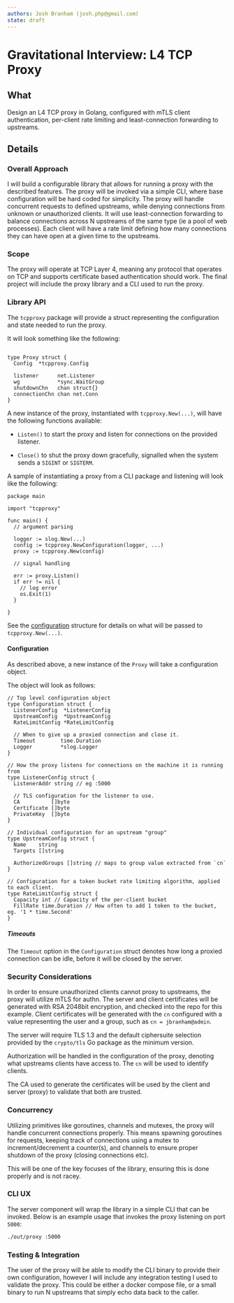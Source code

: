 ```yaml
---
authors: Josh Branham (josh.php@gmail.com)
state: draft
---
```


# Gravitational Interview: L4 TCP Proxy

## What

Design an L4 TCP proxy in Golang, configured with mTLS client authentication, per-client rate limiting and least-connection forwarding
to upstreams.

## Details

### Overall Approach

I will build a configurable library that allows for running a proxy with the described features. The proxy will be invoked via a simple
CLI, where base configuration will be hard coded for simplicity. The proxy will handle concurrent requests to defined upstreams, while
denying connections from unknown or unauthorized clients. It will use least-connection forwarding to balance connections across N
upstreams of the same type (ie a pool of web processes). Each client will have a rate limit defining how many connections they can
have open at a given time to the upstreams.

### Scope

The proxy will operate at TCP Layer 4, meaning any protocol that operates on TCP and supports certificate based authentication
should work. The final project will include the proxy library and a CLI used to run the proxy.

### Library API

The `tcpproxy` package will provide a struct representing the configuration and state needed to run the proxy.

It will look something like the following:

```golang

type Proxy struct {
  Config  *tcpproxy.Config

  listener      net.Listener
  wg            *sync.WaitGroup
  shutdownChn   chan struct{}
  connectionChn chan net.Conn
}
```

A new instance of the proxy, instantiated with `tcpproxy.New(...)`, will have the following functions available:

* `Listen()` to start the proxy and listen for connections on the provided listener.

* `Close()` to shut the proxy down gracefully, signalled when the system sends a `SIGINT` or `SIGTERM`.

A sample of instantiating a proxy from a CLI package and listening will look like the following:

```golang
package main

import "tcpproxy"

func main() {
  // argument parsing

  logger := slog.New(...)
  config := tcpproxy.NewConfiguration(logger, ...)
  proxy := tcpproxy.New(config)

  // signal handling

  err := proxy.Listen()
  if err != nil {
    // log error
    os.Exit(1)
  }

}
```

See the [configuration](####-Configuration) structure for details on what will be passed to `tcpproxy.New(...)`.

#### Configuration

As described above, a new instance of the `Proxy` will take a configuration object.

The object will look as follows:

```golang
// Top level configuration object
type Configuration struct {
  ListenerConfig  *ListenerConfig
  UpstreamConfig  *UpstreamConfig
  RateLimitConfig *RateLimitConfig

  // When to give up a proxied connection and close it.
  Timeout        time.Duration
  Logger         *slog.Logger
}

// How the proxy listens for connections on the machine it is running from
type ListenerConfig struct {
  ListenerAddr string // eg :5000

  // TLS configuration for the listener to use.
  CA          []byte
  Certificate []byte
  PrivateKey  []byte
}

// Individual configuration for an upstream "group"
type UpstreamConfig struct {
  Name    string
  Targets []string

  AuthorizedGroups []string // maps to group value extracted from `cn`
}

// Configuration for a token bucket rate limiting algorithm, applied to each client.
type RateLimitConfig struct {
  Capacity int // Capacity of the per-client bucket
  FillRate time.Duration // How often to add 1 token to the bucket, eg. '1 * time.Second'
}
```

##### Timeouts

The `Timeout` option in the `Configuration` struct denotes how long a proxied connection can be idle, before it will be closed
by the server.

### Security Considerations

In order to ensure unauthorized clients cannot proxy to upstreams, the proxy will utilize mTLS for authn. The server and client certificates will
be generated with RSA 2048bit encryption, and checked into the repo for this example. Client certificates will be generated with the `cn`
configured with a value representing the user and a group, such as `cn = jbranham@admin`.

The server will require TLS 1.3 and the default ciphersuite selection provided by the `crypto/tls` Go package as the minimum version.

Authorization will be handled in the configuration of the proxy, denoting what upstreams clients have access to. The `cn` will be used
to identify clients.

The CA used to generate the certificates will be used by the client and server (proxy) to validate that both are trusted.

### Concurrency

Utilizing primitives like goroutines, channels and mutexes, the proxy will handle concurrent connections properly. This means spawning goroutines for requests,
keeping track of connections using a mutex to increment/decrement a counter(s), and channels to ensure proper shutdown of the proxy (closing connections etc).

This will be one of the key focuses of the library, ensuring this is done properly and is not racey.

### CLI UX

The server component will wrap the library in a simple CLI that can be invoked. Below is an example usage that invokes the proxy listening on port `5000`:

```bash
./out/proxy :5000
```

### Testing & Integration

The user of the proxy will be able to modify the CLI binary to provide their own configuration, however I will include any integration testing I used
to validate the proxy. This could be either a docker compose file, or a small binary to run N upstreams that simply echo data back to the caller.
